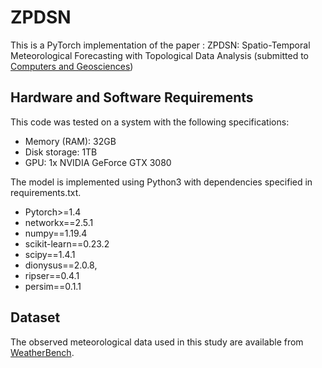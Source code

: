 # ZPDSN
This is a PyTorch implementation of the paper : ZPDSN: Spatio-Temporal Meteorological Forecasting with Topological Data Analysis (submitted to [Computers and Geosciences](https://www.sciencedirect.com/journal/computers-and-geosciences)) 
## Hardware and Software Requirements
This code was tested on a system with the following specifications:
- Memory (RAM): 32GB
- Disk storage: 1TB
- GPU: 1x NVIDIA GeForce GTX 3080

The model is implemented using Python3 with dependencies specified in requirements.txt.
- Pytorch>=1.4
- networkx==2.5.1
- numpy==1.19.4
- scikit-learn==0.23.2
- scipy==1.4.1
- dionysus==2.0.8,
- ripser==0.4.1
- persim==0.1.1
## Dataset
The observed meteorological data used in this study are available from [WeatherBench](https://github.com/pangeo-data/WeatherBench).
